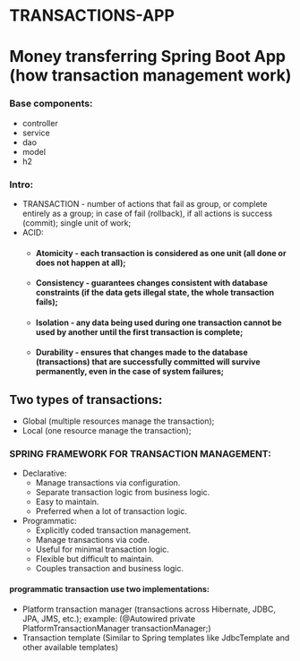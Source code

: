 # TRANSACTIONS-APP

# Money transferring Spring Boot App (how transaction management work) 

### Base components:
* controller
* service
* dao
* model
* h2

### Intro:
* TRANSACTION - number of actions that fail as group, or complete entirely as a group;
in case of fail (rollback), if all actions is success (commit); single unit of work; 
* ACID:
  * #### Atomicity - each transaction is considered as one unit (all done or does not happen at all);
  * #### Consistency - guarantees changes consistent with database constraints (if the data gets illegal state, the whole transaction fails);
  * #### Isolation - any data being used during one transaction cannot be used by another until the first transaction is complete;
  * #### Durability - ensures that changes made to the database (transactions) that are successfully committed will survive permanently, even in the case of system failures;
  
## Two types of transactions:
* Global (multiple resources manage the transaction);
* Local (one resource manage the transaction);

### SPRING FRAMEWORK FOR TRANSACTION MANAGEMENT:
* Declarative: 
  * Manage transactions via configuration.
  * Separate transaction logic from business logic.
  * Easy to maintain.
  * Preferred when a lot of transaction logic.
* Programmatic:
  * Explicitly coded transaction management.
  * Manage transactions via code.
  * Useful for minimal transaction logic.
  * Flexible but difficult to maintain.
  * Couples transaction and business logic. 

#### programmatic transaction use two implementations:
* Platform transaction manager (transactions across Hibernate, JDBC, JPA, JMS, etc.); example:
  (@Autowired
  private PlatformTransactionManager transactionManager;)
* Transaction template (Similar to Spring templates like JdbcTemplate and other available templates)


